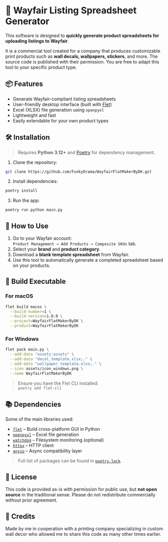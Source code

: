 # 🧾 Wayfair Listing Spreadsheet Generator

This software is designed to **quickly generate product spreadsheets for uploading listings to Wayfair**.

It is a commercial tool created for a company that produces customizable print products such as **wall decals, wallpapers, stickers**, and more. The source code is published with their permission. You are free to adapt this tool to your specific product type.

## 📦 Features

- Generate Wayfair-compliant listing spreadsheets  
- User-friendly desktop interface (built with [Flet](https://flet.dev/))  
- Excel (XLSX) file generation using `openpyxl`  
- Lightweight and fast  
- Easily extendable for your own product types

## 🛠 Installation

> Requires **Python 3.12+** and [Poetry](https://python-poetry.org/) for dependency management.

1. Clone the repository:

```bash
git clone https://github.com/FunkyDrama/WayfairFlatMakerByDK.git
```

2. Install dependencies:

```bash
poetry install
```

3. Run the app:

```bash
poetry run python main.py
```

## 📄 How to Use

1. Go to your Wayfair account:  
   `Product Management → Add Products → Composite SKUs` tab.  
2. Select your **brand** and **product category**.  
3. Download a **blank template spreadsheet** from Wayfair.  
4. Use this tool to automatically generate a completed spreadsheet based on your products.

## 🧰 Build Executable

### For macOS

```bash
flet build macos \
  --build-number=1 \
  --build-version=1.0.0 \
  --project=WayfairFlatMakerByDK \
  --product=WayfairFlatMakerByDK
```

### For Windows

```bash
flet pack main.py \
  --add-data "assets:assets" \
  --add-data "decal_template.xlsx;." \
  --add-data "wallpaper_template.xlsx;." \
  --icon assets/icon_windows.png \
  --name WayfairFlatMakerByDK
```

> Ensure you have the Flet CLI installed:  
> `poetry add flet-cli`

## 📚 Dependencies

Some of the main libraries used:

- [`flet`](https://pypi.org/project/flet/) – Build cross-platform GUI in Python  
- [`openpyxl`](https://pypi.org/project/openpyxl/) – Excel file generation  
- [`watchdog`](https://pypi.org/project/watchdog/) – Filesystem monitoring (optional)  
- [`httpx`](https://pypi.org/project/httpx/) – HTTP client  
- [`anyio`](https://pypi.org/project/anyio/) – Async compatibility layer  

> Full list of packages can be found in [`poetry.lock`](./poetry.lock).

## 👤 License

This code is provided as-is with permission for public use, but **not open source** in the traditional sense. Please do not redistribute commercially without prior agreement.

## 🙏 Credits

Made by me in cooperation with a printing company specializing in custom wall decor who allowed me to share this code as many other times earlier.